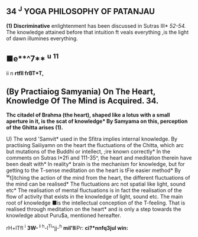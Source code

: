 ## **34 <sup>J</sup> YOGA PHILOSOPHY OF PATANJAU**

**(1) Discriminative** enlightenment has been discussed in Sutras III\* *52-54.* The knowledge attained before that intuition ft veals everything ,is the light of dawn illumines everything.

## ■e**^7** <sup>u</sup> <sup>11</sup>

ii n **rtfll frBT\*T,**

## **(By Practiaiog Samyania) On The Heart, Knowledge Of The Mind is Acquired. 34.**

**Thc citadel of Brahma (the heart), shaped like a lotus with a small aperture in it, is the scat of knowledge\* By Samyama on this, perception of the Ghitta arises (1).**

U) The word 'Samvit\* used in the Sfitra implies internal knowledge. By practising Saiiiyamn on the heart the fluctuations of the Chitta, which arc but mutations of the Buddhi or intellect, ;ire known correctly\* In the comments on Sutras I\*2fi and 111-35^, the heart and meditation therein have been dealt with\* In reality\* brain is the mechanism for knowledge, but for getting to the T-sense meditation on the heart is tFie easier method\* By <sup>w</sup>t[itching the action of the mind from the heart, the different fluctuations of the mind can be realised\* The fluctuations arc not spatial like light, sound etc\* The realisation of mental fluctuations is in fact the realisation of the flow of activity that exists in the knowledge of light, sound etc. The main root of knowledge ■is the intellectual conception of the T-feeling. That is realised through meditation on the heart\* and is only a step towards the knowledge about Puru\$a, mentioned hereafter.

rH+lTfl <sup>i</sup> **3W- <sup>i</sup>** <sup>h</sup>-l<sup>T</sup><sup>i</sup>^jj-<sup>h</sup> **mil'll**iPr: **ci?\*nnfq3jul win:**
